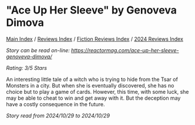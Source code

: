 # "Ace Up Her Sleeve" by Genoveva Dimova

[Main Index](../../../README.md) / [Reviews Index](../../README.md) / [Fiction Reviews Index](../README.md) / [2024 Reviews Index](README.md)

*Story can be read on-line: <https://reactormag.com/ace-up-her-sleeve-genoveva-dimova/>*

*Rating: 3/5 Stars*

An interesting little tale of a witch who is trying to hide from the Tsar of Monsters in a city. But when she is eventually discovered, she has no choice but to play a game of cards. However, this time, with some luck, she may be able to cheat to win and get away with it. But the deception may have a costly consequence in the future.

*Story read from 2024/10/29 to 2024/10/29*
